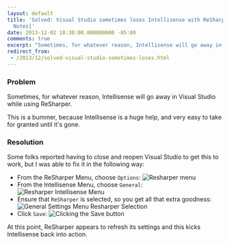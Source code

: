 ```yaml
---
layout: default
title: 'Solved: Visual Studio sometimes loses Intellisense with ReSharper 8.x [Field
  Notes]'
date: 2013-12-02 18:30:00.000000000 -05:00
comments: true
excerpt: "Sometimes, for whatever reason, Intellisense will go away in Visual Studio while using ReSharper."
redirect_from: 
 - /2013/12/solved-visual-studio-sometimes-loses.html
---
```

### Problem
Sometimes, for whatever reason, Intellisense will go away in Visual Studio while using ReSharper.

This is a bummer, because Intellisense is a huge help, and very easy to take for granted until it's gone.

### Resolution
Some folks reported having to close and reopen Visual Studio to get this to work, but I was able to fix it in the following way:


* From the ReSharper Menu, choose `Options`:
![Resharper menu]({{site.post-images}}/2013-12-02_ReSharperIssue_01.png)
* From the Intellisense Menu, choose `General`:
![Resharper Intellisense Menu]({{site.post-images}}/2013-12-02_ReSharperIssue_02.png)
* Ensure that `ReSharper` is selected, so you get all that extra goodness:
![General Settings Menu Resharper Selection]({{site.post-images}}/2013-12-02_ReSharperIssue_03.png)
* Click `Save`:
![Clicking the Save button]({{site.post-images}}/2013-12-02_ReSharperIssue_04.png)

At this point, ReSharper appears to refresh its settings and this kicks Intellisense back into action.
